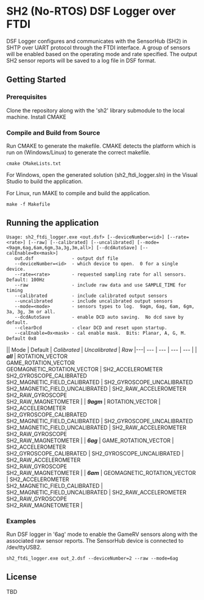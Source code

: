 # SH2 (No-RTOS) DSF Logger over FTDI 

DSF Logger configures and communicates with the SensorHub (SH2) in SHTP over UART protocol through the FTDI interface. A group of sensors will be enabled based on the operating mode and rate specified. 
The output SH2 sensor reports will be saved to a log file in DSF format. 

## Getting Started

### Prerequisites

Clone the repository along with the 'sh2' library submodule to the local machine.
Install CMAKE

### Compile and Build from Source

Run CMAKE to generate the makefile. CMAKE detects the platform which is run on (Windows/Linux) to generate the correct makefile.
```
cmake CMakeLists.txt
```

For Windows, open the generated solution (sh2_ftdi_logger.sln) in the Visual Studio to build the application.

For Linux, run MAKE to compile and build the application.
```
make -f Makefile
```


## Running the application

```
Usage: sh2_ftdi_logger.exe <out.dsf> [--deviceNumber=<id>] [--rate=<rate>] [--raw] [--calibrated] [--uncalibrated] [--mode=<9agm,6ag,6am,6gm,3a,3g,3m,all>] [--dcdAutoSave] [--calEnable=0x<mask>]
   out.dsf              - output dsf file
   --deviceNumber=<id>  - which device to open.  0 for a single device.
   --rate=<rate>        - requested sampling rate for all sensors.  Default: 100Hz
   --raw                - include raw data and use SAMPLE_TIME for timing
   --calibrated         - include calibrated output sensors
   --uncalibrated       - include uncalibrated output sensors
   --mode=<mode>        - sensors types to log.  9agm, 6ag, 6am, 6gm, 3a, 3g, 3m or all.
   --dcdAutoSave        - enable DCD auto saving.  No dcd save by default.
   --clearDcd           - clear DCD and reset upon startup.
   --calEnable=0x<mask> - cal enable mask.  Bits: Planar, A, G, M.  Default 0x8
```


|| Mode | Default | _Calibrated_ | _Uncalibrated_ | _Raw_
|---| --- | --- | --- | --- |
| **_all_** | ROTATION_VECTOR <br/> GAME_ROTATION_VECTOR <br/> GEOMAGNETIC_ROTATION_VECTOR | SH2_ACCELEROMETER <br/> SH2_GYROSCOPE_CALIBRATED <br/> SH2_MAGNETIC_FIELD_CALIBRATED | SH2_GYROSCOPE_UNCALIBRATED <br/> SH2_MAGNETIC_FIELD_UNCALIBRATED | SH2_RAW_ACCELEROMETER <br/> SH2_RAW_GYROSCOPE <br/> SH2_RAW_MAGNETOMETER |
| **_9agm_** | ROTATION_VECTOR  | SH2_ACCELEROMETER <br/> SH2_GYROSCOPE_CALIBRATED <br/> SH2_MAGNETIC_FIELD_CALIBRATED | SH2_GYROSCOPE_UNCALIBRATED <br/> SH2_MAGNETIC_FIELD_UNCALIBRATED | SH2_RAW_ACCELEROMETER <br/> SH2_RAW_GYROSCOPE <br/> SH2_RAW_MAGNETOMETER |
| **_6ag_** | GAME_ROTATION_VECTOR | SH2_ACCELEROMETER <br/> SH2_GYROSCOPE_CALIBRATED | SH2_GYROSCOPE_UNCALIBRATED | SH2_RAW_ACCELEROMETER <br/> SH2_RAW_GYROSCOPE <br/> SH2_RAW_MAGNETOMETER |
| **_6am_** | GEOMAGNETIC_ROTATION_VECTOR | SH2_ACCELEROMETER <br/> SH2_MAGNETIC_FIELD_CALIBRATED | SH2_MAGNETIC_FIELD_UNCALIBRATED | SH2_RAW_ACCELEROMETER <br/> SH2_RAW_GYROSCOPE <br/> SH2_RAW_MAGNETOMETER |


### Examples 

Run DSF logger in '6ag' mode to enable the GameRV sensors along with the associated raw sensor reports. 
The SensorHub device is connected to /dev/ttyUSB2.

```
sh2_ftdi_logger.exe out_2.dsf --deviceNumber=2 --raw --mode=6ag
```


## License

TBD
